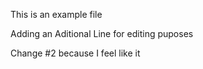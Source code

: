 This is an example file

Adding an Aditional Line for editing puposes

Change #2 because I feel like it